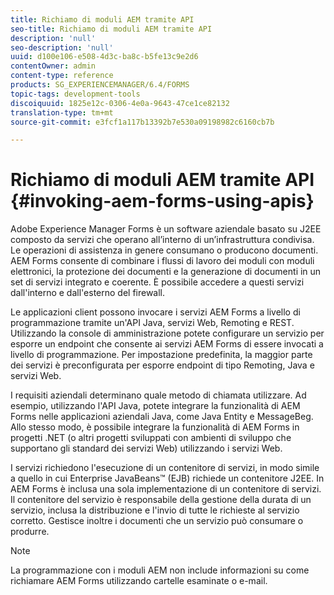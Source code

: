 ```yaml
---
title: Richiamo di moduli AEM tramite API
seo-title: Richiamo di moduli AEM tramite API
description: 'null'
seo-description: 'null'
uuid: d100e106-e508-4d3c-ba8c-b5fe13c9e2d6
contentOwner: admin
content-type: reference
products: SG_EXPERIENCEMANAGER/6.4/FORMS
topic-tags: development-tools
discoiquuid: 1825e12c-0306-4e0a-9643-47ce1ce82132
translation-type: tm+mt
source-git-commit: e3fcf1a117b13392b7e530a09198982c6160cb7b

---
```



# Richiamo di moduli AEM tramite API {#invoking-aem-forms-using-apis}

Adobe Experience Manager Forms è un software aziendale basato su J2EE composto da servizi che operano all’interno di un’infrastruttura condivisa. Le operazioni di assistenza in genere consumano o producono documenti. AEM Forms consente di combinare i flussi di lavoro dei moduli con moduli elettronici, la protezione dei documenti e la generazione di documenti in un set di servizi integrato e coerente. È possibile accedere a questi servizi dall&#39;interno e dall&#39;esterno del firewall.

Le applicazioni client possono invocare i servizi AEM Forms a livello di programmazione tramite un&#39;API Java, servizi Web, Remoting e REST. Utilizzando la console di amministrazione potete configurare un servizio per esporre un endpoint che consente ai servizi AEM Forms di essere invocati a livello di programmazione. Per impostazione predefinita, la maggior parte dei servizi è preconfigurata per esporre endpoint di tipo Remoting, Java e servizi Web.

I requisiti aziendali determinano quale metodo di chiamata utilizzare. Ad esempio, utilizzando l&#39;API Java, potete integrare la funzionalità di AEM Forms nelle applicazioni aziendali Java, come Java Entity e MessageBeg. Allo stesso modo, è possibile integrare la funzionalità di AEM Forms in progetti .NET (o altri progetti sviluppati con ambienti di sviluppo che supportano gli standard dei servizi Web) utilizzando i servizi Web.

I servizi richiedono l&#39;esecuzione di un contenitore di servizi, in modo simile a quello in cui Enterprise JavaBeans™ (EJB) richiede un contenitore J2EE. In AEM Forms è inclusa una sola implementazione di un contenitore di servizi. Il contenitore del servizio è responsabile della gestione della durata di un servizio, inclusa la distribuzione e l&#39;invio di tutte le richieste al servizio corretto. Gestisce inoltre i documenti che un servizio può consumare o produrre.

>[!NOTE]
>
>La programmazione con i moduli AEM non include informazioni su come richiamare AEM Forms utilizzando cartelle esaminate o e-mail.

